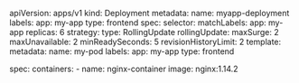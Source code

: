 apiVersion: apps/v1
kind: Deployment
metadata:
  name: myapp-deployment
  labels:
    app: my-app
    type: frontend
spec:
  selector:
    matchLabels:
      app: my-app
  replicas: 6
  strategy:
    type: RollingUpdate
    rollingUpdate:
      maxSurge: 2
      maxUnavailable: 2
  minReadySeconds: 5
  revisionHistoryLimit: 2
  template:
    metadata:
      name: my-pod
      labels:
        app: my-app
        type: frontend

   spec:
     containers:
      - name: nginx-container
         image: nginx:1.14.2


          
